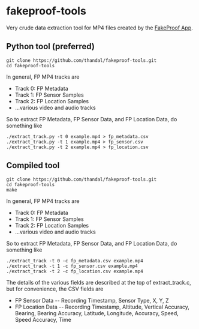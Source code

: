 # fakeproof-tools
Very crude data extraction tool for MP4 files created by the [FakeProof App](https://play.google.com/store/apps/details?id=com.ee.fakeproof).

## Python tool (preferred)
```
git clone https://github.com/thandal/fakeproof-tools.git
cd fakeproof-tools
```
In general, FP MP4 tracks are
* Track 0: FP Metadata
* Track 1: FP Sensor Samples
* Track 2: FP Location Samples
* ...various video and audio tracks

So to extract FP Metadata, FP Sensor Data, and FP Location Data, do something like
```
./extract_track.py -t 0 example.mp4 > fp_metadata.csv
./extract_track.py -t 1 example.mp4 > fp_sensor.csv
./extract_track.py -t 2 example.mp4 > fp_location.csv
```

## Compiled tool
```
git clone https://github.com/thandal/fakeproof-tools.git
cd fakeproof-tools
make
```

In general, FP MP4 tracks are
* Track 0: FP Metadata
* Track 1: FP Sensor Samples
* Track 2: FP Location Samples
* ...various video and audio tracks

So to extract FP Metadata, FP Sensor Data, and FP Location Data, do something like
```
./extract_track -t 0 -c fp_metadata.csv example.mp4
./extract_track -t 1 -c fp_sensor.csv example.mp4
./extract_track -t 2 -c fp_location.csv example.mp4
```

The details of the various fields are described at the top of extract_track.c, but for convenience, the CSV fields are
* FP Sensor Data -- Recording Timestamp, Sensor Type, X, Y, Z
* FP Location Data -- Recording Timestamp, Altitude, Vertical Accuracy, Bearing, Bearing Accuracy, Latitude, Longitude, Accuracy, Speed, Speed Accuracy, Time
